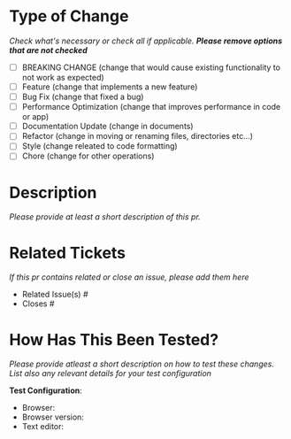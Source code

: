 # Type of Change 
<!-- NOTICE!: remove the this description when in pr -->
_Check what's necessary or check all if applicable. **Please remove options that are not checked**_

- [ ] BREAKING CHANGE (change that would cause existing functionality to not work as expected)
- [ ] Feature (change that implements a new feature)
- [ ] Bug Fix (change that fixed a bug)
- [ ] Performance Optimization (change that improves performance in code or app)
- [ ] Documentation Update (change in documents)
- [ ] Refactor (change in moving or renaming files, directories etc...)
- [ ] Style (change releated to code formatting)
- [ ] Chore (change for other operations)

###

# Description
<!-- NOTICE!: remove the this description when in pr -->
_Please provide at least a short description of this pr._

###

# Related Tickets
<!-- NOTICE!: remove the this description when in pr -->
_If this pr contains related or close an issue, please add them here_

- Related Issue(s) #
- Closes #

###

# How Has This Been Tested?
<!-- NOTICE!: remove the this description when in pr -->
_Please provide atleast a short description on how to test these changes. List also any relevant details for your test configuration_

**Test Configuration**:
* Browser:
* Browser version:
* Text editor: